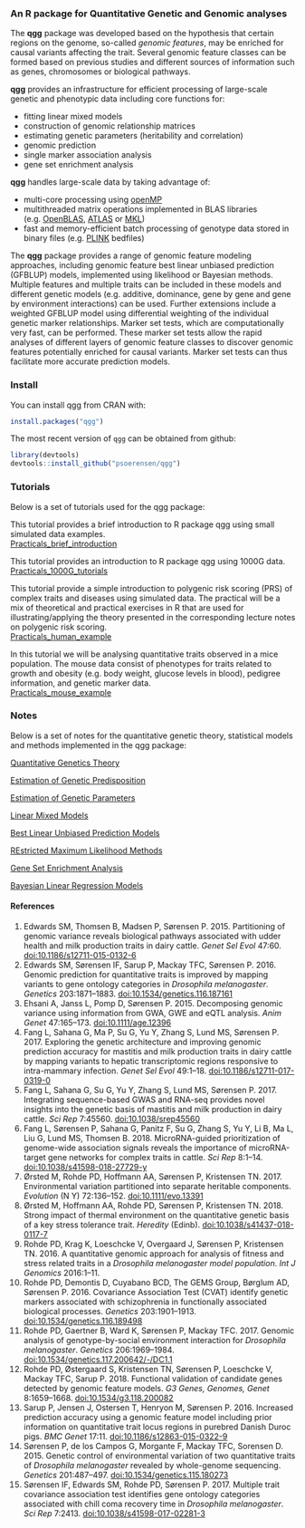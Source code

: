 
<!-- README.md is generated from README.Rmd. Please edit that file -->

### An R package for Quantitative Genetic and Genomic analyses

The **qgg** package was developed based on the hypothesis that certain
regions on the genome, so-called *genomic features*, may be enriched for
causal variants affecting the trait. Several genomic feature classes can
be formed based on previous studies and different sources of information
such as genes, chromosomes or biological pathways.

**qgg** provides an infrastructure for efficient processing of
large-scale genetic and phenotypic data including core functions for:

- fitting linear mixed models  
- construction of genomic relationship matrices  
- estimating genetic parameters (heritability and correlation)  
- genomic prediction  
- single marker association analysis  
- gene set enrichment analysis

**qgg** handles large-scale data by taking advantage of:

- multi-core processing using [openMP](https://www.openmp.org/)  
- multithreaded matrix operations implemented in BLAS libraries
  (e.g. [OpenBLAS](https://www.openblas.net/),
  [ATLAS](https://math-atlas.sourceforge.net/) or
  [MKL](https://en.wikipedia.org/wiki/Math_Kernel_Library))  
- fast and memory-efficient batch processing of genotype data stored in
  binary files (e.g. [PLINK](https://www.cog-genomics.org/plink2)
  bedfiles)

The **qgg** package provides a range of genomic feature modeling
approaches, including genomic feature best linear unbiased prediction
(GFBLUP) models, implemented using likelihood or Bayesian methods.
Multiple features and multiple traits can be included in these models
and different genetic models (e.g. additive, dominance, gene by gene and
gene by environment interactions) can be used. Further extensions
include a weighted GFBLUP model using differential weighting of the
individual genetic marker relationships. Marker set tests, which are
computationally very fast, can be performed. These marker set tests
allow the rapid analyses of different layers of genomic feature classes
to discover genomic features potentially enriched for causal variants.
Marker set tests can thus facilitate more accurate prediction models.

### Install

You can install qgg from CRAN with:

``` r
install.packages("qgg")
```

The most recent version of `qgg` can be obtained from github:

``` r
library(devtools)
devtools::install_github("psoerensen/qgg")
```

### Tutorials

Below is a set of tutorials used for the qgg package:

This tutorial provides a brief introduction to R package qgg using small
simulated data examples.  
[Practicals_brief_introduction](https://psoerensen.github.io/qgtutorials/Quick-tutorials-for-qgg-package.pdf)

This tutorial provides an introduction to R package qgg using 1000G
data.  
[Practicals_1000G_tutorials](https://psoerensen.github.io/qgtutorials/1000G-tutorials-for-qgg-package.pdf)

This tutorial provide a simple introduction to polygenic risk scoring
(PRS) of complex traits and diseases using simulated data. The practical
will be a mix of theoretical and practical exercises in R that are used
for illustrating/applying the theory presented in the corresponding
lecture notes on polygenic risk scoring.  
[Practicals_human_example](https://psoerensen.github.io/qgtutorials/Practicals_human_example.pdf)

In this tutorial we will be analysing quantitative traits observed in a
mice population. The mouse data consist of phenotypes for traits related
to growth and obesity (e.g. body weight, glucose levels in blood),
pedigree information, and genetic marker data.  
[Practicals_mouse_example](https://psoerensen.github.io/qgtutorials/Practicals_mouse_example.pdf)

### Notes

Below is a set of notes for the quantitative genetic theory, statistical
models and methods implemented in the qgg package:

[Quantitative Genetics
Theory](https://psoerensen.github.io/qgnotes/Quantitative-Genetics-Theory.pdf)

[Estimation of Genetic
Predisposition](https://psoerensen.github.io/qgnotes/Estimation-of-Genetic-Predisposition.pdf)

[Estimation of Genetic
Parameters](https://psoerensen.github.io/qgnotes/Estimation-of-Genetic-Parameters.pdf)

[Linear Mixed Models](https://psoerensen.github.io/qgnotes/LMM.pdf)

[Best Linear Unbiased Prediction
Models](https://psoerensen.github.io/qgnotes/BLUP.pdf)

[REstricted Maximum Likelihood
Methods](https://psoerensen.github.io/qgnotes/REML.pdf)

[Gene Set Enrichment
Analysis](https://psoerensen.github.io/qgnotes/GSEA.pdf)

[Bayesian Linear Regression
Models](https://psoerensen.github.io/qgnotes/BLR.pdf)

#### References

1.  Edwards SM, Thomsen B, Madsen P, Sørensen P. 2015. Partitioning of
    genomic variance reveals biological pathways associated with udder
    health and milk production traits in dairy cattle. *Genet Sel Evol*
    47:60. <doi:10.1186/s12711-015-0132-6>  
2.  Edwards SM, Sørensen IF, Sarup P, Mackay TFC, Sørensen P. 2016.
    Genomic prediction for quantitative traits is improved by mapping
    variants to gene ontology categories in *Drosophila melanogaster*.
    *Genetics* 203:1871–1883. <doi:10.1534/genetics.116.187161>
3.  Ehsani A, Janss L, Pomp D, Sørensen P. 2015. Decomposing genomic
    variance using information from GWA, GWE and eQTL analysis. *Anim
    Genet* 47:165–173. <doi:10.1111/age.12396>
4.  Fang L, Sahana G, Ma P, Su G, Yu Y, Zhang S, Lund MS,
    Sørensen P. 2017. Exploring the genetic architecture and improving
    genomic prediction accuracy for mastitis and milk production traits
    in dairy cattle by mapping variants to hepatic transcriptomic
    regions responsive to intra-mammary infection. *Genet Sel Evol*
    49:1–18. <doi:10.1186/s12711-017-0319-0>
5.  Fang L, Sahana G, Su G, Yu Y, Zhang S, Lund MS, Sørensen P. 2017.
    Integrating sequence-based GWAS and RNA-seq provides novel insights
    into the genetic basis of mastitis and milk production in dairy
    cattle. *Sci Rep* 7:45560. <doi:10.1038/srep45560>
6.  Fang L, Sørensen P, Sahana G, Panitz F, Su G, Zhang S, Yu Y, Li B,
    Ma L, Liu G, Lund MS, Thomsen B. 2018. MicroRNA-guided
    prioritization of genome-wide association signals reveals the
    importance of microRNA-target gene networks for complex traits in
    cattle. *Sci Rep* 8:1–14. <doi:10.1038/s41598-018-27729-y>
7.  Ørsted M, Rohde PD, Hoffmann AA, Sørensen P, Kristensen TN. 2017.
    Environmental variation partitioned into separate heritable
    components. *Evolution* (N Y) 72:136–152. <doi:10.1111/evo.13391>
8.  Ørsted M, Hoffmann AA, Rohde PD, Sørensen P, Kristensen TN. 2018.
    Strong impact of thermal environment on the quantitative genetic
    basis of a key stress tolerance trait. *Heredity* (Edinb).
    <doi:10.1038/s41437-018-0117-7>
9.  Rohde PD, Krag K, Loeschcke V, Overgaard J, Sørensen P, Kristensen
    TN. 2016. A quantitative genomic approach for analysis of fitness
    and stress related traits in a *Drosophila melanogaster model
    population*. *Int J Genomics* 2016:1–11.
10. Rohde PD, Demontis D, Cuyabano BCD, The GEMS Group, Børglum AD,
    Sørensen P. 2016. Covariance Association Test (CVAT) identify
    genetic markers associated with schizophrenia in functionally
    associated biological processes. *Genetics* 203:1901–1913.
    <doi:10.1534/genetics.116.189498>
11. Rohde PD, Gaertner B, Ward K, Sørensen P, Mackay TFC. 2017. Genomic
    analysis of genotype-by-social environment interaction for
    *Drosophila melanogaster*. *Genetics* 206:1969–1984.
    <doi:10.1534/genetics.117.200642/-/DC1.1>
12. Rohde PD, Østergaard S, Kristensen TN, Sørensen P, Loeschcke V,
    Mackay TFC, Sarup P. 2018. Functional validation of candidate genes
    detected by genomic feature models. *G3 Genes, Genomes, Genet*
    8:1659–1668. <doi:10.1534/g3.118.200082>
13. Sarup P, Jensen J, Ostersen T, Henryon M, Sørensen P. 2016.
    Increased prediction accuracy using a genomic feature model
    including prior information on quantitative trait locus regions in
    purebred Danish Duroc pigs. *BMC Genet* 17:11.
    <doi:10.1186/s12863-015-0322-9>
14. Sørensen P, de los Campos G, Morgante F, Mackay TFC,
    Sorensen D. 2015. Genetic control of environmental variation of two
    quantitative traits of *Drosophila melanogaster* revealed by
    whole-genome sequencing. *Genetics* 201:487–497.
    <doi:10.1534/genetics.115.180273>
15. Sørensen IF, Edwards SM, Rohde PD, Sørensen P. 2017. Multiple trait
    covariance association test identifies gene ontology categories
    associated with chill coma recovery time in *Drosophila
    melanogaster*. *Sci Rep* 7:2413. <doi:10.1038/s41598-017-02281-3>
